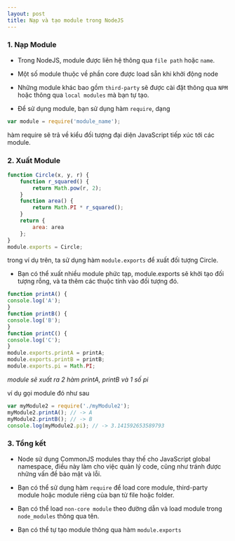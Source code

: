 ```yaml
---
layout: post
title: Nạp và tạo module trong NodeJS
---
```

### 1. Nạp Module
- Trong NodeJS, module được liên hệ thông qua `file path` hoặc `name`. 
- Một số module thuộc về phần core được load sẵn khi khởi động node
- Những module khác bao gồm `third-party` sẽ được cài đặt thông qua `NPM` hoặc thông qua `local modules` mà bạn tự tạo.

- Để sử dụng module, bạn sử dụng hàm `require`, dạng 

```javascript
var module = require('module_name');
```

hàm require sẽ trả về kiểu đối tượng đại diện JavaScript tiếp xúc tới các module.

### 2. Xuất Module

```javascript
function Circle(x, y, r) {
	function r_squared() {
		return Math.pow(r, 2);
	}
	function area() {
		return Math.PI * r_squared();
	}
	return {
		area: area
	};
}
module.exports = Circle;
```
trong ví dụ trên, ta sử dụng hàm `module.exports` để xuất đối tượng Circle.

- Bạn có thể xuất nhiều module phức tạp, module.exports sẽ khởi tạo đối tượng rỗng, và ta thêm các thuộc tính vào đối tượng đó.


```javascript
function printA() {
console.log('A');
}
function printB() {
console.log('B');
}
function printC() {
console.log('C');
}
module.exports.printA = printA;
module.exports.printB = printB;
module.exports.pi = Math.PI;
```

*module sẽ xuất ra 2 hàm printA, printB và 1 số pi*

ví dụ gọi module đó như sau

```javascript
var myModule2 = require('./myModule2');
myModule2.printA(); // -> A
myModule2.printB(); // -> B
console.log(myModule2.pi); // -> 3.141592653589793
```


### 3. Tổng kết
- Node sử dụng CommonJS modules thay thế cho JavaScript global namespace, điều này làm cho việc quản lý code, cũng như tránh được những vấn đề bảo mật và lỗi.

- Bạn có thể sử dụng hàm `require` để load core module, third-party module hoặc module riêng của bạn từ file hoặc folder.

- Bạn có thể load `non-core module` theo đường dẫn và load module trong `node_modules` thông qua tên.

- Bạn có thể tự tạo module thông qua hàm `module.exports`


